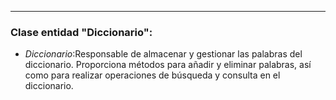 ___
### Clase entidad "Diccionario":

* _Diccionario_:Responsable de almacenar y gestionar las palabras
  del diccionario. Proporciona métodos para añadir y eliminar palabras,
  así como para realizar operaciones de búsqueda
  y consulta en el diccionario.